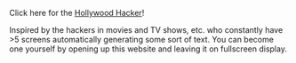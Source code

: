 Click here for the [Hollywood Hacker](https://liang108.github.io)!

Inspired by the hackers in movies and TV shows, etc. who constantly have >5 screens automatically generating some sort of text. You can become one yourself by opening up this website and leaving it on fullscreen display.
